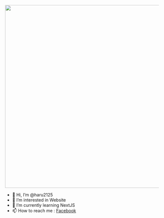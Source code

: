 <img src="https://cdn.discordapp.com/banners/891995563833315328/5a814ac8fedd53db56fe9acf3653782c.png?size=512" width="600px" class="_img">

- 👋 Hi, I’m @haru2125
- 👀 I’m interested in Website
- 🌱 I’m currently learning NextJS
- 📫 How to reach me : [Facebook](https://www.facebook.com/haru2125/)
